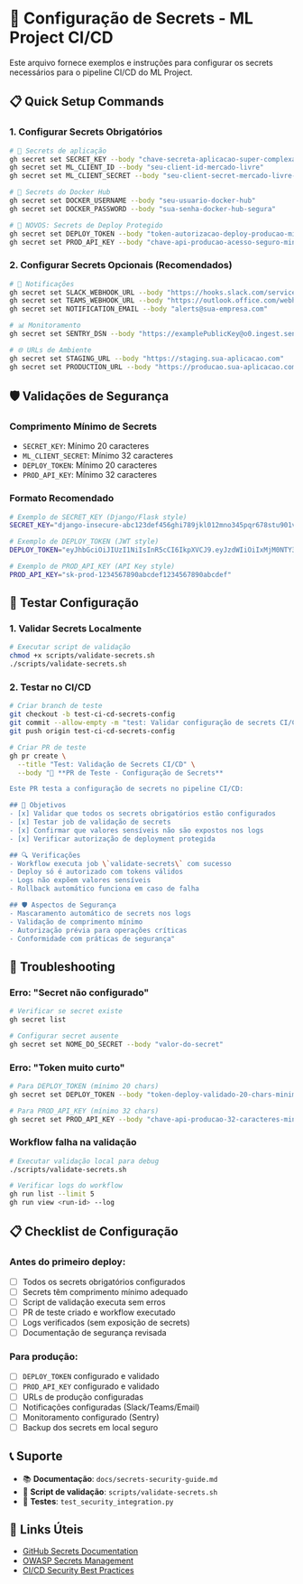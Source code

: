 # 🔐 Configuração de Secrets - ML Project CI/CD

Este arquivo fornece exemplos e instruções para configurar os secrets necessários para o pipeline CI/CD do ML Project.

## 📋 Quick Setup Commands

### 1. Configurar Secrets Obrigatórios

```bash
# 🔑 Secrets de aplicação
gh secret set SECRET_KEY --body "chave-secreta-aplicacao-super-complexa-min-20-chars"
gh secret set ML_CLIENT_ID --body "seu-client-id-mercado-livre"
gh secret set ML_CLIENT_SECRET --body "seu-client-secret-mercado-livre-min-32-chars"

# 🐳 Secrets do Docker Hub
gh secret set DOCKER_USERNAME --body "seu-usuario-docker-hub"
gh secret set DOCKER_PASSWORD --body "sua-senha-docker-hub-segura"

# 🚀 NOVOS: Secrets de Deploy Protegido
gh secret set DEPLOY_TOKEN --body "token-autorizacao-deploy-producao-min-20-chars"
gh secret set PROD_API_KEY --body "chave-api-producao-acesso-seguro-min-32-chars"
```

### 2. Configurar Secrets Opcionais (Recomendados)

```bash
# 📧 Notificações
gh secret set SLACK_WEBHOOK_URL --body "https://hooks.slack.com/services/T00000000/B00000000/XXXXXXXXXXXXXXXXXXXXXXXX"
gh secret set TEAMS_WEBHOOK_URL --body "https://outlook.office.com/webhook/xxxx-xxxx-xxxx-xxxx/IncomingWebhook/xxxx/xxxx"
gh secret set NOTIFICATION_EMAIL --body "alerts@sua-empresa.com"

# 📊 Monitoramento
gh secret set SENTRY_DSN --body "https://examplePublicKey@o0.ingest.sentry.io/0"

# 🌐 URLs de Ambiente
gh secret set STAGING_URL --body "https://staging.sua-aplicacao.com"
gh secret set PRODUCTION_URL --body "https://producao.sua-aplicacao.com"
```

## 🛡️ Validações de Segurança

### Comprimento Mínimo de Secrets

- `SECRET_KEY`: Mínimo 20 caracteres
- `ML_CLIENT_SECRET`: Mínimo 32 caracteres
- `DEPLOY_TOKEN`: Mínimo 20 caracteres
- `PROD_API_KEY`: Mínimo 32 caracteres

### Formato Recomendado

```bash
# Exemplo de SECRET_KEY (Django/Flask style)
SECRET_KEY="django-insecure-abc123def456ghi789jkl012mno345pqr678stu901vwx234yz"

# Exemplo de DEPLOY_TOKEN (JWT style)
DEPLOY_TOKEN="eyJhbGciOiJIUzI1NiIsInR5cCI6IkpXVCJ9.eyJzdWIiOiIxMjM0NTY3ODkwIiwibmFtZSI6IkpvaG4gRG9lIiwiaWF0IjoxNTE2MjM5MDIyfQ"

# Exemplo de PROD_API_KEY (API Key style)
PROD_API_KEY="sk-prod-1234567890abcdef1234567890abcdef"
```

## 🧪 Testar Configuração

### 1. Validar Secrets Localmente

```bash
# Executar script de validação
chmod +x scripts/validate-secrets.sh
./scripts/validate-secrets.sh
```

### 2. Testar no CI/CD

```bash
# Criar branch de teste
git checkout -b test-ci-cd-secrets-config
git commit --allow-empty -m "test: Validar configuração de secrets CI/CD"
git push origin test-ci-cd-secrets-config

# Criar PR de teste
gh pr create \
  --title "Test: Validação de Secrets CI/CD" \
  --body "🔐 **PR de Teste - Configuração de Secrets**

Este PR testa a configuração de secrets no pipeline CI/CD:

## 🎯 Objetivos
- [x] Validar que todos os secrets obrigatórios estão configurados
- [x] Testar job de validação de secrets
- [x] Confirmar que valores sensíveis não são expostos nos logs
- [x] Verificar autorização de deployment protegida

## 🔍 Verificações
- Workflow executa job \`validate-secrets\` com sucesso
- Deploy só é autorizado com tokens válidos
- Logs não expõem valores sensíveis
- Rollback automático funciona em caso de falha

## 🛡️ Aspectos de Segurança
- Mascaramento automático de secrets nos logs
- Validação de comprimento mínimo
- Autorização prévia para operações críticas
- Conformidade com práticas de segurança"
```

## 🚨 Troubleshooting

### Erro: "Secret não configurado"

```bash
# Verificar se secret existe
gh secret list

# Configurar secret ausente
gh secret set NOME_DO_SECRET --body "valor-do-secret"
```

### Erro: "Token muito curto"

```bash
# Para DEPLOY_TOKEN (mínimo 20 chars)
gh secret set DEPLOY_TOKEN --body "token-deploy-validado-20-chars-minimo"

# Para PROD_API_KEY (mínimo 32 chars)
gh secret set PROD_API_KEY --body "chave-api-producao-32-caracteres-minimo"
```

### Workflow falha na validação

```bash
# Executar validação local para debug
./scripts/validate-secrets.sh

# Verificar logs do workflow
gh run list --limit 5
gh run view <run-id> --log
```

## 📋 Checklist de Configuração

### Antes do primeiro deploy:

- [ ] Todos os secrets obrigatórios configurados
- [ ] Secrets têm comprimento mínimo adequado
- [ ] Script de validação executa sem erros
- [ ] PR de teste criado e workflow executado
- [ ] Logs verificados (sem exposição de secrets)
- [ ] Documentação de segurança revisada

### Para produção:

- [ ] `DEPLOY_TOKEN` configurado e validado
- [ ] `PROD_API_KEY` configurado e validado
- [ ] URLs de produção configuradas
- [ ] Notificações configuradas (Slack/Teams/Email)
- [ ] Monitoramento configurado (Sentry)
- [ ] Backup dos secrets em local seguro

## 📞 Suporte

- 📚 **Documentação**: `docs/secrets-security-guide.md`
- 🔧 **Script de validação**: `scripts/validate-secrets.sh`
- 🧪 **Testes**: `test_security_integration.py`

## 🔗 Links Úteis

- [GitHub Secrets Documentation](https://docs.github.com/en/actions/security-guides/encrypted-secrets)
- [OWASP Secrets Management](https://owasp.org/www-project-secrets-management-cheat-sheet/)
- [CI/CD Security Best Practices](https://docs.github.com/en/actions/security-guides)